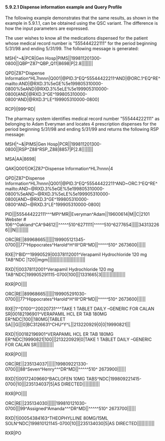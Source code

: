 #### 5.9.2.1 Dispense information example and Query Profile

The following example demonstrates that the same results, as shown in the example in 5.9.1.1, can be obtained using the QSC variant. The difference is how the input parameters are expressed.

The user wishes to know all the medications dispensed for the patient whose medical record number is "555444222111" for the period beginning 5/31/98 and ending 5/31/99. The following message is generated:

MSH|^~\&|PCR|Gen Hosp|PIMS||199811201300-0800||QBP^Z87^QBP_Q11|8698|P|2.8||||||||

QPD|Z87^Dispense Information^HL7nnnn|Q001|@PID.3^EQ^55544422211^AND|@ORC.1^EQ^RE^ mailto:AND|@RXD.3%5eGE%5e199805310000-0800%5eAND|@RXD.3%5eLE%5e199905310000-0800[AND|@RXD.3^GE^199805310000-0800^AND|@RXD.3^LE^199905310000-0800]

RCP|I|999^RD|

The pharmacy system identifies medical record number "555444222111" as belonging to Adam Everyman and locates 4 prescription dispenses for the period beginning 5/31/98 and ending 5/31/99 and returns the following RSP message:

MSH|^~\&|PIMS|Gen Hosp|PCR||199811201300-0800||RSP^Z88^RSP_Z88|8857|P|2.8||||||||

MSA|AA|8698|

QAK|Q001|OK|Z87^Dispense Information^HL7nnnn|4

QPD|Z87^Dispense Information^HL7nnnn|Q001|@PID.3^EQ^55544422211^AND~ORC.1^EQ^RE^ mailto:AND~@RXD.3%5eGE%5e199805310000-0800%5eAND~@RXD.3%5eLE%5e199905310000-0800[AND~@RXD.3^GE^199805310000-0800^AND~@RXD.3^LE^199905310000-0800]

PID|||555444222111^^^MPI^MR||Everyman^Adam||19600614|M||C|2101 Webster # 106^^Oakland^CA^94612||^^^^^510^6271111|^^^^^510^6277654|||||343132266|||N|||||||||

ORC|RE||89968665||||||199905121345-0700|||77^Hippocrates^Harold^H^III^DR^MD||^^^^^510^ 2673600||||||

RXE|1^BID^^19990529|00378112001^Verapamil Hydrochloride 120 mg TAB^NDC |120||mgm||||||||||||||||||||||||||

RXD|1|00378112001^Verapamil Hydrochloride 120 mg TAB^NDC|199905291115-0700|100|||1331665|3|||||||||||||||||

RXR|PO||||

ORC|RE||89968665||||||199905291030-0700|||77^Hippocrates^Harold^H^III^DR^MD||^^^^^510^ 2673600||||||

RXE|1^^D100^^20020731^^^TAKE 1 TABLET DAILY –GENERIC FOR CALAN SR|00182196901^VERAPAMIL HCL ER TAB 180MG ER^NDC|100||180MG|TABLET SA|||G|||0|BC3126631^CHU^Y^L||213220929|0|0|19990821|||

RXD|1|00182196901^VERAPAMIL HCL ER TAB 180MG ER^NDC|19990821|100|||213220929|0|TAKE 1 TABLET DAILY –GENERIC FOR CALAN SR||||||||||||

RXR|PO||||

ORC|RE||235134037||||||199809221330-0700|||88^Seven^Henry^^^DR^MD||^^^^^510^ 2673900||||||

RXD|1|00172409660^BACLOFEN 10MG TABS^NDC|199809221415-0700|10|||235134037|5|AS DIRECTED||||||||||||

RXR|PO||||

ORC|RE||235134030||||||199810121030-0700|||99^Assigned^Amanda^^^DR^MD||^^^^^510^ 2673700||||||

RXD|1|00054384163^THEOPHYLLINE 80MG/15ML SOLN^NDC|199810121145-0700|10|||235134030|5|AS DIRECTED||||||||||||

RXR|PO
